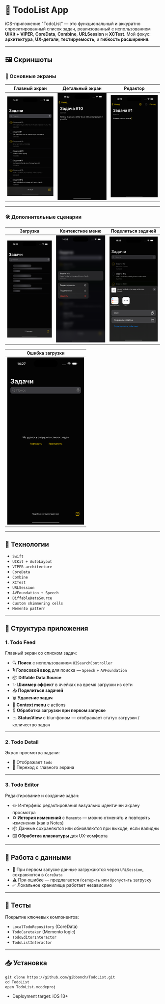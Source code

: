 # 📱 TodoList App

iOS-приложение "TodoList" — это функциональный и аккуратно спроектированный список задач, реализованный с использованием **UIKit + VIPER**, **CoreData**, **Combine**, **URLSession** и **XCTest**.
Мой фокус: **архитектура**, **UX-детали**, **тестируемость**, и **гибкость расширения**.

---

## 🖼️ Скриншоты

### 📌 Основные экраны

| Главный экран | Детальный экран | Редактор |
|:--:|:--:|:--:|
| <img src="screenshots/feed.png" width="250"/> | <img src="screenshots/detail.png" width="250"/> | <img src="screenshots/editor.png" width="250"/> |

---

### 🛠️ Дополнительные сценарии

| Загрузка | Контекстное меню | Поделиться задачей |
|:--:|:--:|:--:|
| <img src="screenshots/shimmer.png" width="250"/> | <img src="screenshots/contextmenu.png" width="250"/> | <img src="screenshots/share.png" width="250"/> |

| Ошибка загрузки |
|:--:|
| <img src="screenshots/error.png" width="250"/> |


---

## 🔧 Технологии

* `Swift`
* `UIKit + AutoLayout`
* `VIPER architecture`
* `CoreData`
* `Combine`
* `XCTest`
* `URLSession`
* `AVFoundation + Speech`
* `DiffableDataSource`
* `Custom shimmering cells`
* `Memento pattern`

---

## 🧩 Структура приложения

### 1. **Todo Feed**

Главный экран со списком задач:

* 🔍 **Поиск** с использованием `UISearchController`
* 🎙️ **Голосовой ввод** для поиска — `Speech` + `AVFoundation`
* 📦 **Diffable Data Source**
* ✨ **Шиммер эффект** в ячейках на время загрузки из сети
* 📤 **Поделиться задачей**
* 🗑️ **Удаление задач**
* 🍏 **Context menu** с actions
* 🔃 **Обработка загрузки при первом запуске**
* 📉 **StatusView** с blur-фоном — отображает статус загрузки / количество задач

---

### 2. **Todo Detail**

Экран просмотра задачи:

* 📝 Отображает `todo`
* 🔗 Переход с главного экрана

---

### 3. **Todo Editor**

Редактирование и создание задач:

* ✏️ Интерфейс редактирования визуально идентичен экрану просмотра
* ♻️ **История изменений** с `Memento` — можно отменять и повторять изменения (как в Notes)
* 📦 Данные сохраняются или обновляются при выходе, если валидны
* ⌨️ **Обработка клавиатуры** для UX-комфорта

---

## 💾 Работа с данными

* 🔗 При первом запуске данные загружаются через `URLSession`, сохраняются в `CoreData`
* ⚠️ При ошибке — предлагается `Повторить` или `Пропустить` загрузку
* ✅ Локальное хранилище работает независимо

---

## 🧪 Тесты

Покрытие ключевых компонентов:

* `LocalTodoRepository` (CoreData)
* `TodoCaretaker` (Memento logic)
* `TodoEditorInteractor`
* `TodoListInteractor`

---

## 📥 Установка

```
git clone https://github.com/gibbonch/TodoList.git
cd TodoList
open TodoList.xcodeproj
```

* Deployment target: iOS 13+
